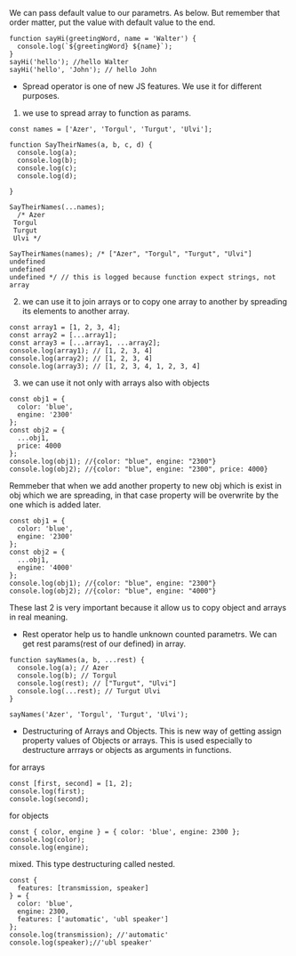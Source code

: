 We can pass default value to our parametrs. As below. But remember that order matter, put the value with default value to the end.

```
function sayHi(greetingWord, name = 'Walter') {
  console.log(`${greetingWord} ${name}`);
}
sayHi('hello'); //hello Walter
sayHi('hello', 'John'); // hello John
```

- Spread operator is one of new JS features. We use it for different purposes.

1. we use to spread array to function as params.

```
const names = ['Azer', 'Torgul', 'Turgut', 'Ulvi'];

function SayTheirNames(a, b, c, d) {
  console.log(a);
  console.log(b);
  console.log(c);
  console.log(d);

}

SayTheirNames(...names);
  /* Azer
 Torgul
 Turgut
 Ulvi */

SayTheirNames(names); /* ["Azer", "Torgul", "Turgut", "Ulvi"]
undefined
undefined
undefined */ // this is logged because function expect strings, not array
```

2. we can use it to join arrays or to copy one array to another by spreading its elements to another array.

```
const array1 = [1, 2, 3, 4];
const array2 = [...array1];
const array3 = [...array1, ...array2];
console.log(array1); // [1, 2, 3, 4]
console.log(array2); // [1, 2, 3, 4]
console.log(array3); // [1, 2, 3, 4, 1, 2, 3, 4]

```

3. we can use it not only with arrays also with objects

```
const obj1 = {
  color: 'blue',
  engine: '2300'
};
const obj2 = {
  ...obj1,
  price: 4000
};
console.log(obj1); //{color: "blue", engine: "2300"}
console.log(obj2); //{color: "blue", engine: "2300", price: 4000}
```

Remmeber that when we add another property to new obj which is exist in obj which we are spreading, in that case property will be overwrite by the one which is added later.

```
const obj1 = {
  color: 'blue',
  engine: '2300'
};
const obj2 = {
  ...obj1,
  engine: '4000'
};
console.log(obj1); //{color: "blue", engine: "2300"}
console.log(obj2); //{color: "blue", engine: "4000"}

```

These last 2 is very important because it allow us to copy object and arrays in real meaning.

- Rest operator help us to handle unknown counted parametrs. We can get rest params(rest of our defined) in array.

```
function sayNames(a, b, ...rest) {
  console.log(a); // Azer
  console.log(b); // Torgul
  console.log(rest); // ["Turgut", "Ulvi"]
  console.log(...rest); // Turgut Ulvi
}

sayNames('Azer', 'Torgul', 'Turgut', 'Ulvi');

```

- Destructuring of Arrays and Objects. This is new way of getting assign property values of Objects or arrays. This is used especially to destructure arrrays or objects as arguments in functions.

for arrays

```
const [first, second] = [1, 2];
console.log(first);
console.log(second);
```

for objects

```
const { color, engine } = { color: 'blue', engine: 2300 };
console.log(color);
console.log(engine);
```

mixed. This type destructuring called nested.

```
const {
  features: [transmission, speaker]
} = {
  color: 'blue',
  engine: 2300,
  features: ['automatic', 'ubl speaker']
};
console.log(transmission); //'automatic'
console.log(speaker);//'ubl speaker'
```
